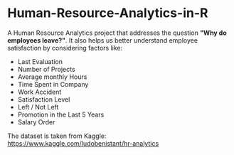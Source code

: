 # Human-Resource-Analytics-in-R

A Human Resource Analytics project that addresses the question **"Why do employees leave?"**. It also helps us better understand employee satisfaction by considering factors like:

* Last Evaluation
* Number of Projects
* Average monthly Hours
* Time Spent in Company
* Work Accident
* Satisfaction Level
* Left / Not Left
* Promotion in the Last 5 Years
* Salary Order

The dataset is taken from Kaggle: https://www.kaggle.com/ludobenistant/hr-analytics
